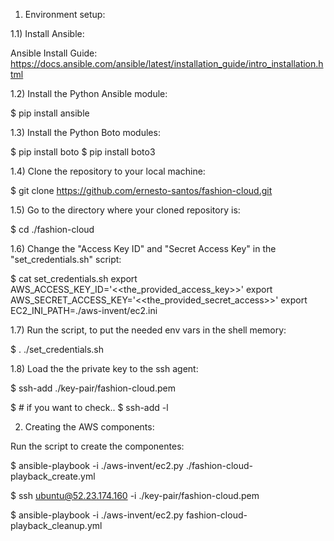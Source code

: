 1) Environment setup:

1.1) Install Ansible:

Ansible Install Guide:
https://docs.ansible.com/ansible/latest/installation_guide/intro_installation.html


1.2) Install the Python Ansible module:

$ pip install ansible


1.3) Install the Python Boto modules:

$ pip install boto
$ pip install boto3


1.4) Clone the repository to your local machine:

$ git clone https://github.com/ernesto-santos/fashion-cloud.git


1.5) Go to the directory where your cloned repository is:

$ cd ./fashion-cloud


1.6) Change the "Access Key ID" and "Secret Access Key" in the "set_credentials.sh" script:

$ cat set_credentials.sh
export AWS_ACCESS_KEY_ID='<<the_provided_access_key>>'
export AWS_SECRET_ACCESS_KEY='<<the_provided_secret_access>>'
export EC2_INI_PATH=./aws-invent/ec2.ini 


1.7) Run the script, to put the needed env vars in the shell memory:

$ . ./set_credentials.sh


1.8) Load the the private key to the ssh agent:

$ ssh-add ./key-pair/fashion-cloud.pem

$ # if you want to check.. 
$ ssh-add -l


2) Creating the AWS components:

Run the script to create the componentes:

$ ansible-playbook -i ./aws-invent/ec2.py ./fashion-cloud-playback_create.yml





$ ssh ubuntu@52.23.174.160 -i ./key-pair/fashion-cloud.pem





$ ansible-playbook -i ./aws-invent/ec2.py fashion-cloud-playback_cleanup.yml
